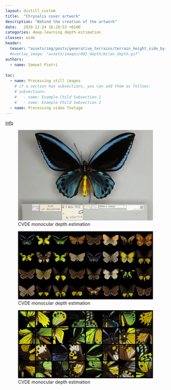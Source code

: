 ```yaml
---
layout: distill_custom
title:  "Chrysalis cover artwork"
description: "Behind the creation of the artwork"
date:   2020-12-24 16:28:53 +0100
categories: deep-learning depth-estimation
classes: wide
header:
  teaser: "assets/img/posts/generative_terrains/terrain_height_side_by_side.png"
  #overlay_image: "assets/images/001_depth/milan_depth.gif"
authors:
  - name: Samuel Pietri

toc:
  - name: Processing still images
    # if a section has subsections, you can add them as follows:
    # subsections:
    #   - name: Example Child Subsection 1
    #   - name: Example Child Subsection 2
  - name: Processing video footage
---
```

[info](https://data.nhm.ac.uk/dataset/collection-specimens/resource/05ff2255-c38a-40c9-b657-4ccb55ab2feb?view_id=6ba121d1-da26-4ee1-81fa-7da11e68f68e&filters=project%3Apapilionoidea+new+types+digitisation+project)
<figure>
    <img src="/assets/img/posts/chrysalis_cover/butterfly_dataset.jpg">
    <figcaption>CVDE monocular depth estimation</figcaption>
</figure>




<figure>
    <img src="/assets/img/posts/chrysalis_cover/butterfly_collage_001.jpg">
    <figcaption>CVDE monocular depth estimation</figcaption>
</figure>

<figure>
    <img src="/assets/img/posts/chrysalis_cover/butterfly_collage_002.jpg">
    <figcaption>CVDE monocular depth estimation</figcaption>
</figure>


